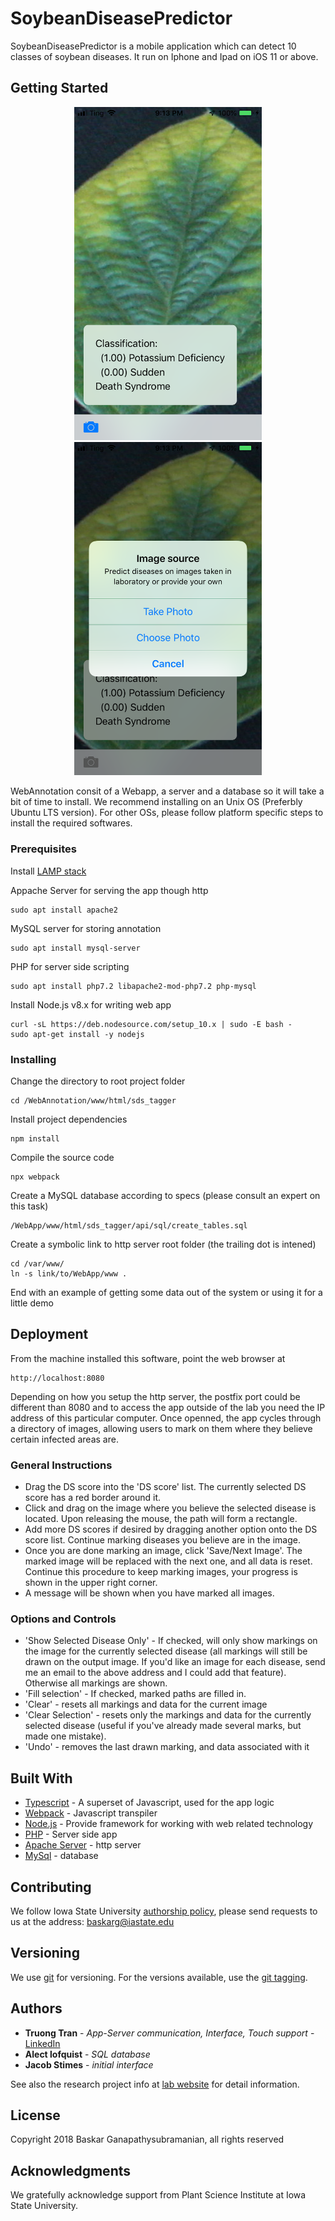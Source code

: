 # SoybeanDiseasePredictor

 SoybeanDiseasePredictor is a mobile application which can detect 10 classes of soybean diseases. It run on Iphone and Ipad on iOS 11 or above.

## Getting Started

<p align="middle">
  <img src="README_IMGS/IMG_1257.png" width="300" />
  <img src="README_IMGS/IMG_1258.png" width="300" /> 
</p>

WebAnnotation consit of a Webapp, a server and a database so it will take a bit of time to install. We recommend installing on an Unix OS (Preferbly Ubuntu LTS version). For other OSs, please follow platform specific steps to install the required softwares.

### Prerequisites

Install [LAMP stack](https://www.linode.com/docs/web-servers/lamp/install-lamp-stack-on-ubuntu-18-04/)

Appache Server for serving the app though http

```
sudo apt install apache2
```
MySQL server for storing annotation

```
sudo apt install mysql-server
```

PHP for server side scripting

```
sudo apt install php7.2 libapache2-mod-php7.2 php-mysql
```

Install Node.js v8.x for writing web app

```
curl -sL https://deb.nodesource.com/setup_10.x | sudo -E bash -
sudo apt-get install -y nodejs

```

### Installing


Change the directory to root project folder

```
cd /WebAnnotation/www/html/sds_tagger
```

Install project dependencies

```
npm install
```

Compile the source code

```
npx webpack
```

Create a MySQL database according to specs (please consult an expert on this task)

```
/WebApp/www/html/sds_tagger/api/sql/create_tables.sql
```

Create a symbolic link to http server root folder (the trailing dot is intened)

```
cd /var/www/
ln -s link/to/WebApp/www .

```

End with an example of getting some data out of the system or using it for a little demo

## Deployment

From the machine installed this software, point the web browser at

```
http://localhost:8080
```

Depending on how you setup the http server, the postfix port could be different than 8080 and to access the app outside of the lab you need the IP address of this particular computer. Once openned, the app cycles through a directory of images, allowing users to mark on them where they believe certain infected areas are.

### General Instructions

* Drag the DS score into the 'DS score' list. The currently selected DS score has a red border around it.
* Click and drag on the image where you believe the selected disease is located. Upon releasing the mouse, the path will form a rectangle.
* Add more DS scores if desired by dragging another option onto the DS score list. Continue marking diseases you believe are in the image.
* Once you are done marking an image, click 'Save/Next Image'. The marked image will be replaced with the next one, and all data is reset. Continue this procedure to keep marking images, your progress is shown in the upper right corner. 
* A message will be shown when you have marked all images.

### Options and Controls
* 'Show Selected Disease Only' - If checked, will only show markings on the image for the currently selected disease (all markings will still be drawn on the output image. If you'd like an image for each disease, send me an email to the above address and I could add that feature). Otherwise all markings are shown.
* 'Fill selection' - If checked, marked paths are filled in.
* 'Clear' - resets all markings and data for the current image
* 'Clear Selection' - resets only the markings and data for the currently selected disease (useful if you've already made several marks, but made one mistake).
* 'Undo' - removes the last drawn marking, and data associated with it

## Built With

* [Typescript](https://www.typescriptlang.org/) - A superset of Javascript, used for the app logic
* [Webpack](https://webpack.js.org/) - Javascript transpiler
* [Node.js](https://nodejs.org/en/) - Provide framework for working with web related technology
* [PHP](http://www.php.net/) - Server side app 
* [Apache Server](https://httpd.apache.org/) - http server
* [MySql](https://www.mysql.com/) - database

## Contributing

We follow Iowa State University [authorship policy](https://www.policy.iastate.edu/authorship), please send requests to us at the address: baskarg@iastate.edu

## Versioning

We use [git](https://git-scm.com/) for versioning. For the versions available, use the [git tagging](https://git-scm.com/book/en/v2/Git-Basics-Tagging). 

## Authors
* **Truong Tran** - *App-Server communication, Interface, Touch support* - [LinkedIn](https://vn.linkedin.com/in/truong-tran-62643194)
* **Alect lofquist** - *SQL database*
* **Jacob Stimes** - *initial interface*

See also the research project info at [lab website](https://baskar-group.me.iastate.edu/) for detail information.

## License

Copyright 2018 Baskar Ganapathysubramanian, all rights reserved

## Acknowledgments

We gratefully acknowledge support from Plant Science Institute at Iowa State University.
